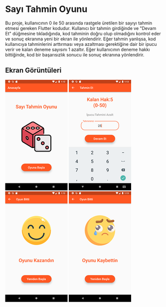 
# Sayı Tahmin Oyunu

Bu proje, kullanıcının 0 ile 50 arasında rastgele üretilen bir sayıyı tahmin etmesi gereken Flutter kodudur. Kullanıcı bir tahmin girdiğinde ve "Devam Et" düğmesine tıkladığında, kod tahminin doğru olup olmadığını kontrol eder ve sonuç ekranına yeni bir ekran ile yönlendirir. Eğer tahmin yanlışsa, kod kullanıcıya tahminlerini arttırması veya azaltması gerektiğine dair bir ipucu verir ve kalan deneme sayısını 1 azaltır. Eğer kullanıcının deneme hakkı bittiğinde, kod bir başarısızlık sonucu ile sonuç ekranına yönlendirir.

## Ekran Görüntüleri

![Uygulama Ekran Görüntüsü](https://github.com/kadironer/Sayi-Tahmin-Oyunu/blob/master/screenShots/1.png?raw=true)
![Uygulama Ekran Görüntüsü](https://github.com/kadironer/Sayi-Tahmin-Oyunu/blob/master/screenShots/2.png?raw=true)
![Uygulama Ekran Görüntüsü](https://github.com/kadironer/Sayi-Tahmin-Oyunu/blob/master/screenShots/3.png?raw=true)
![Uygulama Ekran Görüntüsü](https://github.com/kadironer/Sayi-Tahmin-Oyunu/blob/master/screenShots/4.png?raw=true)


  